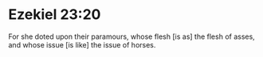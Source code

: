 # Ezekiel 23:20

For she doted upon their paramours, whose flesh [is as] the flesh of asses, and whose issue [is like] the issue of horses.